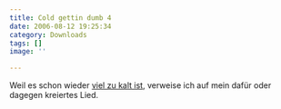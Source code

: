```yaml
---
title: Cold gettin dumb 4
date: 2006-08-12 19:25:34
category: Downloads
tags: []
image: ''

---
```


Weil es schon wieder [viel zu kalt ist](http://www.misantropolis.de/2006/06/cold-gettin-dumb-3/), verweise ich auf mein dafür oder dagegen kreiertes Lied.
